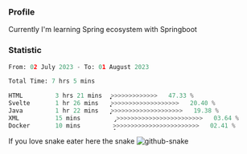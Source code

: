 ### Profile 

Currently I'm learning Spring ecosystem with Springboot

### Statistic
<!--START_SECTION:waka-->

```python
From: 02 July 2023 - To: 01 August 2023

Total Time: 7 hrs 5 mins

HTML         3 hrs 21 mins   ͎͎͎͎͎͎͎͎͎͎͎̞>>>>>>>>>>>>>   47.33 %
Svelte       1 hr 26 mins    ͎͎͎͎͎͙>>>>>>>>>>>>>>>>>>>   20.40 %
Java         1 hr 22 mins    ͎͎͎͎̞>>>>>>>>>>>>>>>>>>>>   19.38 %
XML          15 mins         ̡>>>>>>>>>>>>>>>>>>>>>>>>   03.64 %
Docker       10 mins         ̝>>>>>>>>>>>>>>>>>>>>>>>>   02.41 %
```

<!--END_SECTION:waka-->

If you love snake eater here the snake 
<picture>
  <source media="(prefers-color-scheme: dark)" srcset="https://github.com/pradana4648/pradana4648/blob/c0566a83ca6ea5f2e46bab00e717c4c82b4b5c4c/github-contribution-grid-snake-dark.svg" />
  <source media="(prefers-color-scheme: light)" srcset="https://github.com/pradana4648/pradana4648/blob/c0566a83ca6ea5f2e46bab00e717c4c82b4b5c4c/github-contribution-grid-snake.svg" />
  <img alt="github-snake" src="https://github.com/pradana4648/pradana4648/blob/c0566a83ca6ea5f2e46bab00e717c4c82b4b5c4c/github-contribution-grid-snake.svg" />
</picture>
